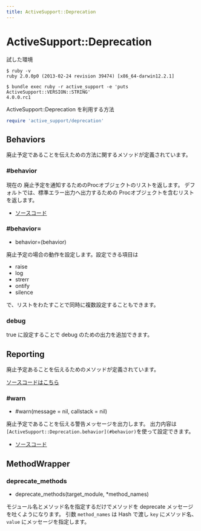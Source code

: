 ```yaml
---
title: ActiveSupport::Deprecation
---
```

ActiveSupport::Deprecation
================================================================================

試した環境

```
$ ruby -v
ruby 2.0.0p0 (2013-02-24 revision 39474) [x86_64-darwin12.2.1]
```

```
$ bundle exec ruby -r active_support -e 'puts ActiveSupport::VERSION::STRING'
4.0.0.rc1
```

ActiveSupport::Deprecation を利用する方法

```ruby
require 'active_support/deprecation'
```

Behaviors
--------------------------------------------------------------------------------

廃止予定であることを伝えための方法に関するメソッドが定義されています。

### #behavior

現在の 廃止予定を通知するためのProcオブジェクトのリストを返します。
デフォルトでは、標準エラー出力へ出力するための Procオブジェクトを含むリストを返します。

* [ソースコード](https://github.com/rails/rails/blob/v4.0.0.rc1/activesupport/lib/active_support/deprecation/behaviors.rb#L33-L36)

### #behavior=

* behavior=(behavior)

廃止予定の場合の動作を設定します。設定できる項目は

* raise
* log
* strerr
* ontify
* silence

で、リストをわたすことで同時に複数設定することもできます。

### debug

true に設定することで debug のための出力を追加できます。

Reporting
--------------------------------------------------------------------------------

廃止予定あることを伝えるためのメソッドが定義されています。

[ソースコードはこちら](https://github.com/rails/rails/blob/v4.0.0.rc1/activesupport/lib/active_support/deprecation/reporting.rb)

### #warn

* #warn(message = nil, callstack = nil)

廃止予定であることを伝える警告メッセージを出力します。
出力内容は `[ActiveSupport::Deprecation.behavior](#behavior)`を使って設定できます。

* [ソースコード](https://github.com/rails/rails/blob/v4.0.0.rc1/activesupport/lib/active_support/deprecation/reporting.rb#L9-L21)

MethodWrapper
--------------------------------------------------------------------------------
### deprecate_methods

* deprecate_methods(target_module, *method_names)

モジュール名とメソッド名を指定するだけでメソッドを deprecate メッセージを吐くようになります。
引数 `method_names` は Hash で渡し `key` にメソッド名、`value` にメッセージを指定します。
